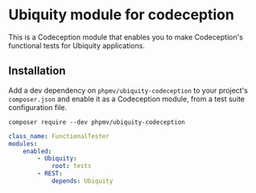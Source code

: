 # Ubiquity module for codeception

This is a Codeception module that enables you to make Codeception's functional
tests for Ubiquity applications.

## Installation

Add a dev dependency on `phpmv/ubiquity-codeception` to your project's
`composer.json` and enable it as a Codeception module, from a test suite
configuration file.

```shell
composer require --dev phpmv/ubiquity-codeception
```

```yaml
class_name: FunctionalTester
modules:
    enabled:
        - Ubiquity:
            root: tests
        - REST:
            depends: Ubiquity
```
